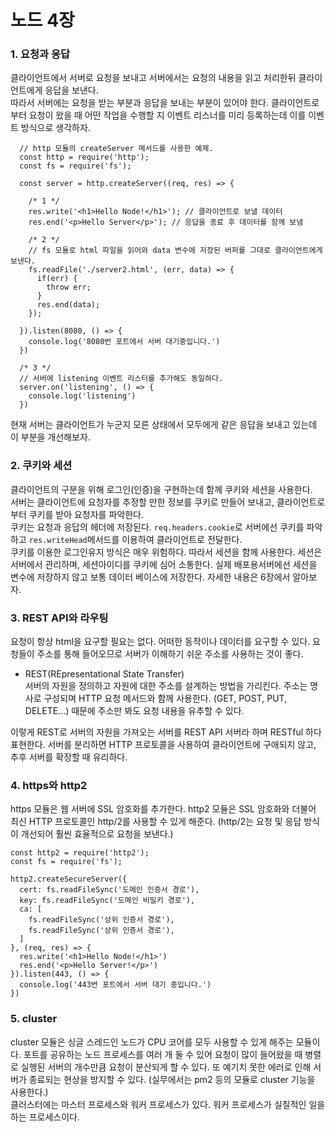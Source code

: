 # 노드 4장
### 1. 요청과 응답  
클라이언트에서 서버로 요청을 보내고 서버에서는 요청의 내용을 읽고 처리한뒤 클라이언트에게 응답을 보낸다.  
따라서 서버에는 요청을 받는 부분과 응답을 보내는 부분이 있어야 한다. 클라이언트로 부터 요청이 왔을 때 어떤 작업을 수행할 지 이벤트 리스너를 미리 등록하는데 이를 이벤트 방식으로 생각하자.  

```
  // http 모듈의 createServer 메서드를 사용한 예제.
  const http = require('http');
  const fs = require('fs');

  const server = http.createServer((req, res) => {

    /* 1 */
    res.write('<h1>Hello Node!</h1>'); // 클라이언트로 보낼 데이터
    res.end('<p>Hello Server</p>'); // 응답을 종료 후 데이터를 함께 보냄

    /* 2 */
    // fs 모듈로 html 파일을 읽어와 data 변수에 저장된 버퍼를 그대로 클라이언트에게 보낸다.
    fs.readFile('./server2.html', (err, data) => {
      if(err) {
        throw err;
      }
      res.end(data);
    });

  }).listen(8080, () => {
    console.log('8080번 포트에서 서버 대기중입니다.')
  })

  /* 3 */
  // 서버에 listening 이벤트 리스터를 추가해도 동일하다.
  server.on('listening', () => {
    console.log('listening')
  })
```
현재 서버는 클라이언트가 누군지 모른 상태에서 모두에게 같은 응답을 보내고 있는데 이 부분을 개선해보자.

### 2. 쿠키와 세션  
클라이언트의 구분을 위해 로그인(인증)을 구현하는데 함께 쿠키와 세션을 사용한다.  
서버는 클라이언트에 요청자를 추정할 만한 정보를 쿠키로 만들어 보내고, 클라이언트로부터 쿠키를 받아 요청자를 파악한다.  
쿠키는 요청과 응답의 헤더에 저장된다. `req.headers.cookie`로 서버에선 쿠키를 파악하고 `res.writeHead`메서드를 이용하여 클라이언트로 전달한다.  
쿠키를 이용한 로그인유지 방식은 매우 위험하다. 따라서 세션을 함께 사용한다. 세션은 서버에서 관리하며, 세션아이디를 쿠키에 심어 소통한다. 실제 배포용서버에선 세션을 변수에 저장하지 않고 보통 데이터 베이스에 저장한다. 자세한 내용은 6장에서 알아보자.

### 3. REST API와 라우팅  
요청이 항상 html을 요구할 필요는 없다. 어떠한 동작이나 데이터를 요구할 수 있다. 요청들이 주소를 통해 들어오므로 서버가 이해하기 쉬운 주소를 사용하는 것이 좋다.  
- REST(REpresentational State Transfer)  
서버의 자원을 정의하고 자원에 대한 주소를 설계하는 방법을 가리킨다. 주소는 명사로 구성되며 HTTP 요청 메서드와 함께 사용한다. (GET, POST, PUT, DELETE...) 때문에 주소만 봐도 요청 내용을 유추할 수 있다.  

이렇게 REST로 서버의 자원을 가져오는 서버를 REST API 서버라 하며 RESTful 하다 표현한다. 서버를 분리하면 HTTP 프로토콜을 사용하여 클라이언트에 구애되지 않고, 추후 서버를 확장할 때 유리하다. 

### 4. https와 http2
https 모듈은 웹 서버에 SSL 암호화를 추가한다. http2 모듈은 SSL 암호화와 더불어 최신 HTTP 프로토콜인 http/2를 사용할 수 있게 해준다. (http/2는 요청 및 응답 방식이 개선되어 훨씬 효율적으로 요청을 보낸다.)
```
const http2 = require('http2');
const fs = require('fs');

http2.createSecureServer({
  cert: fs.readFileSync('도메인 인증서 경로'),
  key: fs.readFileSync('도메인 비밀키 경로'),
  ca: [
    fs.readFileSync('상위 인증서 경로'),
    fs.readFileSync('상위 인증서 경로'),
  ]
}, (req, res) => {
  res.write('<h1>Hello Node!</h1>')
  res.end('<p>Hello Server!</p>')
}).listen(443, () => {
  console.log('443번 포트에서 서버 대기 중입니다.')
})
```
### 5. cluster  
cluster 모듈은 싱글 스레드인 노드가 CPU 코어를 모두 사용할 수 있게 해주는 모듈이다. 포트를 공유하는 노드 프로세스를 여러 개 둘 수 있어 요청이 많이 들어왔을 때 병렬로 실행된 서버의 개수만큼 요청이 분산되게 할 수 있다. 또 예기치 못한 에러로 인해 서버가 종료되는 현상을 방지할 수 있다. (실무에서는 pm2 등의 모듈로 cluster 기능을 사용한다.)  
클러스터에는 마스터 프로세스와 워커 프로세스가 있다. 워커 프로세스가 실질적인 일을 하는 프로세스이다. 